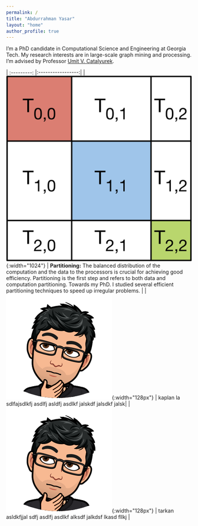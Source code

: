 ```yaml
---
permalink: /
title: "Abdurrahman Yasar"
layout: "home"
author_profile: true
---
```


I’m a PhD candidate in Computational Science and Engineering at Georgia Tech.
My research interests are in large-scale graph mining and processing. I’m
advised by Professor [Umit V. Catalyurek](http://cc.gatech.edu/~umit).

| :---------: |:-----------------:|
| ![GitHub Logo](/assets/images/sarma.png){:width="1024"} | <strong> Partitioning:</strong> The balanced distribution of the computation and the data to the processors is crucial for achieving good efficiency. Partitioning is the first step and refers to both data and computation partitioning. Towards my PhD. I studied several efficient partitioning techniques to speed up irregular problems. |
| ![GitHub Logo](/assets/images/ay.png){:width="128px"} | kaplan  la sdlfajsdlkfj asdlfj asldfj asdlkf jalskdf jalsdkf jalsk|
| ![GitHub Logo](/assets/images/ay.png){:width="128px"} | tarkan asldkfjjal sdfj asdlfj asdlkf alksdf jalkdsf lkasd fllkj |





